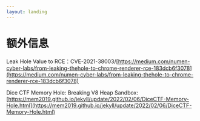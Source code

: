 ```yaml
---
layout: landing
---
```


# 额外信息

Leak Hole Value to RCE：CVE-2021-38003/[https://medium.com/numen-cyber-labs/from-leaking-thehole-to-chrome-renderer-rce-183dcb6f3078](https://medium.com/numen-cyber-labs/from-leaking-thehole-to-chrome-renderer-rce-183dcb6f3078)



Dice CTF Memory Hole: Breaking V8 Heap Sandbox:[https://mem2019.github.io/jekyll/update/2022/02/06/DiceCTF-Memory-Hole.html](https://mem2019.github.io/jekyll/update/2022/02/06/DiceCTF-Memory-Hole.html)
